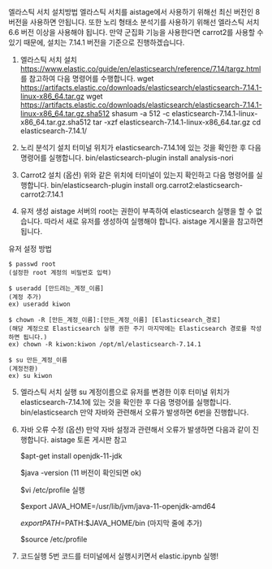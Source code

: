 엘라스틱 서치 설치방법
엘라스틱 서치를 aistage에서 사용하기 위해선 최신 버전인 8 버전을 사용하면 안됩니다.
또한 노리 형태소 분석기를 사용하기 위해선 엘라스틱 서치 6.6 버전 이상을 사용해야 됩니다.
만약 군집화 기능을 사용한다면 carrot2를 사용할 수 있기 때문에, 설치는 7.14.1 버전을 기준으로 진행하겠습니다.


1. 엘라스틱 서치 설치
https://www.elastic.co/guide/en/elasticsearch/reference/7.14/targz.html 를 참고하여 다음 명령어를 수행합니다.
wget https://artifacts.elastic.co/downloads/elasticsearch/elasticsearch-7.14.1-linux-x86_64.tar.gz
wget https://artifacts.elastic.co/downloads/elasticsearch/elasticsearch-7.14.1-linux-x86_64.tar.gz.sha512
shasum -a 512 -c elasticsearch-7.14.1-linux-x86_64.tar.gz.sha512 
tar -xzf elasticsearch-7.14.1-linux-x86_64.tar.gz
cd elasticsearch-7.14.1/


2. 노리 분석기 설치
터미널 위치가 elasticsearch-7.14.1에 있는 것을 확인한 후 다음 명령어를 실행합니다.
bin/elasticsearch-plugin install analysis-nori


3. Carrot2 설치 (옵션)
위와 같은 위치에 터미널이 있는지 확인하고 다음 명령어를 실행합니다.
bin/elasticsearch-plugin install org.carrot2:elasticsearch-carrot2:7.14.1


4. 유저 생성
aistage 서버의 root는 권한이 부족하여 elasticsearch 실행을 할 수 없습니다. 따라서 새로 유저를 생성하여 실행해야 합니다. aistage 게시물을 참고하면 됩니다.

유저 설정 방법


    $ passwd root
    (설정한 root 계정의 비밀번호 입력)

    $ useradd [만드려는_계정_이름]
    (계정 추가)
    ex) useradd kiwon
    
    $ chown -R [만든_계정_이름]:[만든_계정_이름] [Elasticsearch_경로]
    (해당 계정으로 Elasticsearch 실행 권한 주기 마지막에는 Elasticsearch 경로를 작성하면 됩니다.)
    ex) chown -R kiwon:kiwon /opt/ml/elasticsearch-7.14.1
   
    $ su 만든_계정_이름
    (계정전환)
    ex) su kiwon


5) 엘라스틱 서치 실행
su 계정이름으로 유저를 변경한 이후
터미널 위치가 elasticsearch-7.14.1에 있는 것을 확인한 후 다음 명령어를 실행합니다.
bin/elasticsearch
만약 자바와 관련해서 오류가 발생하면 6번을 진행합니다.


6) 자바 오류 수정 (옵션)
만약 자바 설정과 관련해서 오류가 발생하면 다음과 같이 진행합니다. 
aistage 토론 게시판 참고


      $apt-get install openjdk-11-jdk

      $java -version
      (11 버전이 확인되면 ok)

      $vi /etc/profile 실행

      $export JAVA_HOME=/usr/lib/jvm/java-11-openjdk-amd64

      $export PATH=$PATH:$JAVA_HOME/bin
      (마지막 줄에 추가)

      $source /etc/profile


7) 코드실행
5번 코드를 터미널에서 실행시키면서 elastic.ipynb 실행!